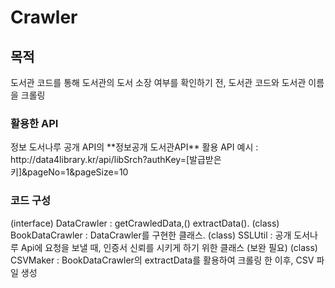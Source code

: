 # Crawler

<h2>목적</h2>
도서관 코드를 통해 도서관의 도서 소장 여부를 확인하기 전, 도서관 코드와 도서관 이름을 크롤링  

<h3>활용한 API</h3>
정보 도서나루 공개 API의 **정보공개 도서관API**  
활용 API 예시 : http://data4library.kr/api/libSrch?authKey=[발급받은키]&pageNo=1&pageSize=10  

<h3>코드 구성</h3>
(interface) DataCrawler : getCrawledData,() extractData(). 
(class) BookDataCrawler : DataCrawler를 구현한 클래스. 
(class) SSLUtil : 공개 도서나루 Api에 요청을 보낼 때, 인증서 신뢰를 시키게 하기 위한 클래스 (보완 필요)  
(class) CSVMaker : BookDataCrawler의 extractData를 활용하여 크롤링 한 이후, CSV 파일 생성  
